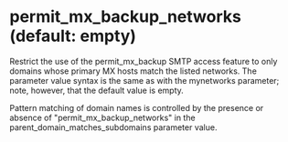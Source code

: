 # permit_mx_backup_networks (default: empty)

Restrict the use of the permit\_mx\_backup SMTP access feature to
only domains whose primary MX hosts match the listed networks.
The parameter value syntax is the same as with the mynetworks
parameter; note, however, that the default value is empty. 


 Pattern matching of domain names is controlled by the presence
or absence of "permit\_mx\_backup\_networks" in the
parent\_domain\_matches\_subdomains parameter value. 


